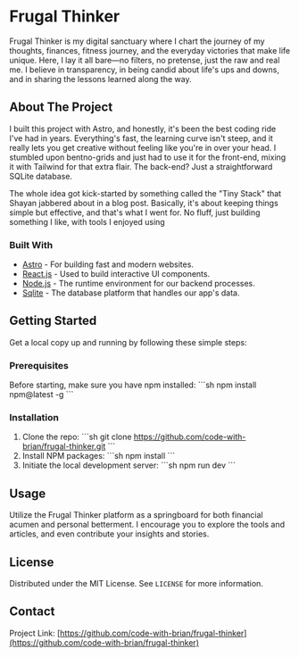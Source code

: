 # Frugal Thinker 

Frugal Thinker is my digital sanctuary where I chart the journey of my thoughts, finances, fitness journey, and the everyday victories that make life unique. Here, I lay it all bare—no filters, no pretense, just the raw and real me. I believe in transparency, in being candid about life's ups and downs, and in sharing the lessons learned along the way. 

## About The Project

I built this project with Astro, and honestly, it's been the best coding ride I've had in years. Everything's fast, the learning curve isn't steep, and it really lets you get creative without feeling like you're in over your head. I stumbled upon bentno-grids and just had to use it for the front-end, mixing it with Tailwind for that extra flair. The back-end? Just a straightforward SQLite database.

The whole idea got kick-started by something called the "Tiny Stack" that Shayan jabbered about in a blog post. Basically, it's about keeping things simple but effective, and that's what I went for. No fluff, just building something I like, with tools I enjoyed using


### Built With

- [Astro](https://astro.build/) - For building fast and modern websites.
- [React.js](https://reactjs.org/) - Used to build interactive UI components.
- [Node.js](https://nodejs.org/) - The runtime environment for our backend processes.
- [Sqlite](https://www.sqlite.org/) - The database platform that handles our app's data.

## Getting Started

Get a local copy up and running by following these simple steps:

### Prerequisites

Before starting, make sure you have npm installed:
\```sh
npm install npm@latest -g
\```

### Installation

1. Clone the repo:
   \```sh
   git clone https://github.com/code-with-brian/frugal-thinker.git
   \```
2. Install NPM packages:
   \```sh
   npm install
   \```
3. Initiate the local development server:
   \```sh
   npm run dev
   \```

## Usage

Utilize the Frugal Thinker platform as a springboard for both financial acumen and personal betterment. I encourage you to explore the tools and articles, and even contribute your insights and stories.

## License

Distributed under the MIT License. See `LICENSE` for more information.

## Contact

Project Link: [https://github.com/code-with-brian/frugal-thinker](https://github.com/code-with-brian/frugal-thinker)
